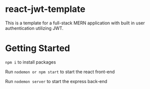 # react-jwt-template

This is a template for a full-stack MERN application with built in user authentication utilizing JWT.

# Getting Started

```npm i``` to install packages

Run ```nodemon or npm start``` to start the react front-end

Run ```nodemon server``` to start the express back-end